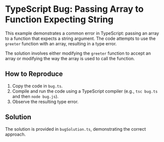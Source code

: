 # TypeScript Bug: Passing Array to Function Expecting String

This example demonstrates a common error in TypeScript: passing an array to a function that expects a string argument.  The code attempts to use the `greeter` function with an array, resulting in a type error.

The solution involves either modifying the `greeter` function to accept an array or modifying the way the array is used to call the function. 

## How to Reproduce

1. Copy the code in `bug.ts`.
2. Compile and run the code using a TypeScript compiler (e.g., `tsc bug.ts` and then `node bug.js`).
3. Observe the resulting type error.

## Solution

The solution is provided in `bugSolution.ts`, demonstrating the correct approach.